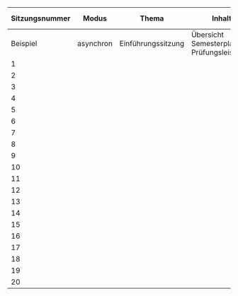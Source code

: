 | Sitzungsnummer 	| Modus              	| Thema              	| Inhalt                                      	| (Lern)ziel 	| Vorbereitung 	| Für Lehrende 	| Abgabe/Aufgabe                    	| Anhänge 	|
|----------------	|--------------------	|--------------------	|---------------------------------------------	|------------	|--------------	|--------------	|-----------------------------------	|---------	|
| Beispiel       	| asynchron          	| Einführungssitzung 	| Übersicht Semesterplanung, Prüfungsleistung 	| -          	| -            	| -            	| Vorbereitung Lektüre @forTEXT2024 	| -       	|
| 1              	|  	|                    	|                                             	|            	|              	|              	|                                   	|         	|
| 2              	|  	|                    	|                                             	|            	|              	|              	|                                   	|         	|
| 3              	|  	|                    	|                                             	|            	|              	|              	|                                   	|         	|
| 4              	|  	|                    	|                                             	|            	|              	|              	|                                   	|         	|
| 5              	|  	|                    	|                                             	|            	|              	|              	|                                   	|         	|
| 6              	|  	|                    	|                                             	|            	|              	|              	|                                   	|         	|
| 7              	|  	|                    	|                                             	|            	|              	|              	|                                   	|         	|
| 8              	|  	|                    	|                                             	|            	|              	|              	|                                   	|         	|
| 9              	|  	|                    	|                                             	|            	|              	|              	|                                   	|         	|
| 10             	|  	|                    	|                                             	|            	|              	|              	|                                   	|         	|
| 11             	|  	|                    	|                                             	|            	|              	|              	|                                   	|         	|
| 12             	|  	|                    	|                                             	|            	|              	|              	|                                   	|         	|
| 13             	|  	|                    	|                                             	|            	|              	|              	|                                   	|         	|
| 14             	|  	|                    	|                                             	|            	|              	|              	|                                   	|         	|
| 15             	|  	|                    	|                                             	|            	|              	|              	|                                   	|         	|
| 16             	|  	|                    	|                                             	|            	|              	|              	|                                   	|         	|
| 17             	|  	|                    	|                                             	|            	|              	|              	|                                   	|         	|
| 18             	|  	|                    	|                                             	|            	|              	|              	|                                   	|         	|
| 19             	|  	|                    	|                                             	|            	|              	|              	|                                   	|         	|
| 20             	|  	|                    	|                                             	|            	|              	|              	|                                   	|         	|

